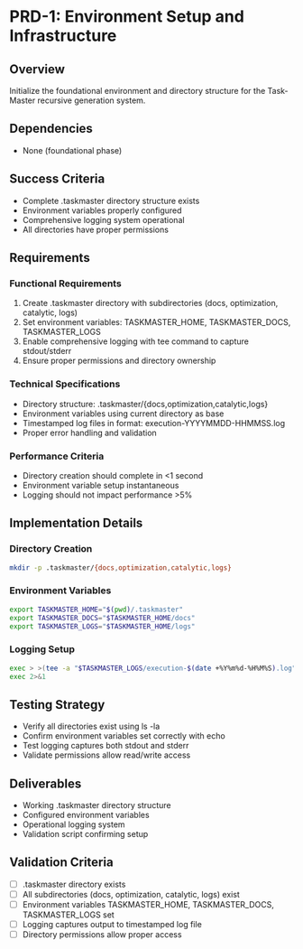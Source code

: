 # PRD-1: Environment Setup and Infrastructure

## Overview
Initialize the foundational environment and directory structure for the Task-Master recursive generation system.

## Dependencies
- None (foundational phase)

## Success Criteria
- Complete .taskmaster directory structure exists
- Environment variables properly configured
- Comprehensive logging system operational
- All directories have proper permissions

## Requirements

### Functional Requirements
1. Create .taskmaster directory with subdirectories (docs, optimization, catalytic, logs)
2. Set environment variables: TASKMASTER_HOME, TASKMASTER_DOCS, TASKMASTER_LOGS
3. Enable comprehensive logging with tee command to capture stdout/stderr
4. Ensure proper permissions and directory ownership

### Technical Specifications
- Directory structure: .taskmaster/{docs,optimization,catalytic,logs}
- Environment variables using current directory as base
- Timestamped log files in format: execution-YYYYMMDD-HHMMSS.log
- Proper error handling and validation

### Performance Criteria
- Directory creation should complete in <1 second
- Environment variable setup instantaneous
- Logging should not impact performance >5%

## Implementation Details

### Directory Creation
```bash
mkdir -p .taskmaster/{docs,optimization,catalytic,logs}
```

### Environment Variables
```bash
export TASKMASTER_HOME="$(pwd)/.taskmaster"
export TASKMASTER_DOCS="$TASKMASTER_HOME/docs"
export TASKMASTER_LOGS="$TASKMASTER_HOME/logs"
```

### Logging Setup
```bash
exec > >(tee -a "$TASKMASTER_LOGS/execution-$(date +%Y%m%d-%H%M%S).log")
exec 2>&1
```

## Testing Strategy
- Verify all directories exist using ls -la
- Confirm environment variables set correctly with echo
- Test logging captures both stdout and stderr
- Validate permissions allow read/write access

## Deliverables
- Working .taskmaster directory structure
- Configured environment variables
- Operational logging system
- Validation script confirming setup

## Validation Criteria
- [ ] .taskmaster directory exists
- [ ] All subdirectories (docs, optimization, catalytic, logs) exist
- [ ] Environment variables TASKMASTER_HOME, TASKMASTER_DOCS, TASKMASTER_LOGS set
- [ ] Logging captures output to timestamped log file
- [ ] Directory permissions allow proper access